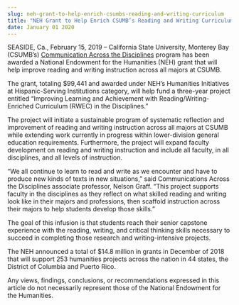 ```yaml
---
slug: neh-grant-to-help-enrich-csumbs-reading-and-writing-curriculum
title: "NEH Grant to Help Enrich CSUMB’s Reading and Writing Curriculum"
date: January 01 2020
---
```


 
<p>
  SEASIDE, Ca., February 15, 2019 – California State University, Monterey Bay
  (CSUMB’s)
  <a href="https://csumb.edu/cad">Communication Across the Disciplines</a>
  program has been awarded a National Endowment for the Humanities (NEH) grant
  that will help improve reading and writing instruction across all majors at
  CSUMB.
</p>
<p>
  The grant, totaling $99,441 and awarded under NEH’s Humanities Initiatives at
  Hispanic-Serving Institutions category, will help fund a three-year project
  entitled “Improving Learning and Achievement with Reading/Writing-Enriched
  Curriculum (RWEC) in the Disciplines.”
</p>
<p>
  The project will initiate a sustainable program of systematic reflection and
  improvement of reading and writing instruction across all majors at CSUMB
  while extending work currently in progress within lower-division general
  education requirements. Furthermore, the project will expand faculty
  development on reading and writing instruction and include all faculty, in all
  disciplines, and all levels of instruction.
</p>
<p>
  “We all continue to learn to read and write as we encounter and have to
  produce new kinds of texts in new situations,” said Communications Across the
  Disciplines associate professor, Nelson Graff. “This project supports faculty
  in the disciplines as they reflect on what skilled reading and writing look
  like in their majors and professions, then scaffold instruction across their
  majors to help students develop those skills.”
</p>
<p>
  The goal of this infusion is that students reach their senior capstone
  experience with the reading, writing, and critical thinking skills necessary
  to succeed in completing those research and writing-intensive projects.
</p>
<p>
  The NEH announced a total of $14.8 million in grants in December of 2018 that
  will support 253 humanities projects across the nation in 44 states, the
  District of Columbia and Puerto Rico.
</p>
<p>
  Any views, findings, conclusions, or recommendations expressed in this article
  do not necessarily represent those of the National Endowment for the
  Humanities.
</p>
 
